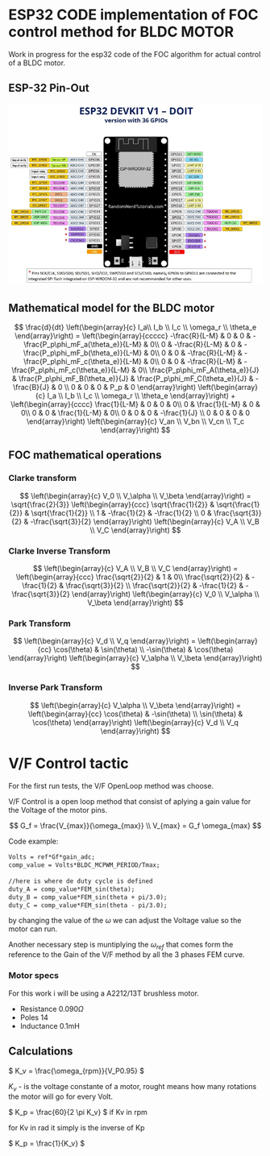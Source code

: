 # ESP32 CODE implementation of FOC control method for BLDC MOTOR

Work in progress for the esp32 code of the FOC algorithm for actual control of a BLDC motor.


## ESP-32 Pin-Out
![pinout](figures/ESP32-DOIT-DEVKIT-V1-Board-Pinout-36-GPIOs-updated.webp)

## Mathematical model for the BLDC motor

$$
\frac{d}{dt}
\left(\begin{array}{c}
I_a\\
I_b \\
I_c \\
\omega_r \\
\theta_e
\end{array}\right)
= \left(\begin{array}{ccccc}
-\frac{R}{L-M} & 0 & 0 & -\frac{P_p\phi_mF_a(\theta_e)}{L-M} & 0\\
0 & -\frac{R}{L-M} & 0 & -\frac{P_p\phi_mF_b(\theta_e)}{L-M} & 0\\
0 & 0 & -\frac{R}{L-M} & -\frac{P_p\phi_mF_c(\theta_e)}{L-M} & 0\\
0 & 0 & -\frac{R}{L-M} & -\frac{P_p\phi_mF_c(\theta_e)}{L-M} & 0\\
\frac{P_p\phi_mF_A(\theta_e)}{J} & \frac{P_p\phi_mF_B(\theta_e)}{J} & \frac{P_p\phi_mF_C(\theta_e)}{J} & -\frac{B}{J} & 0 \\
0 & 0 & 0 & P_p & 0
\end{array}\right)
\left(\begin{array}{c}
I_a \\
I_b \\
I_c \\
\omega_r \\
\theta_e
\end{array}\right)
+
\left(\begin{array}{cccc}
\frac{1}{L-M} & 0 & 0 & 0\\
0 & \frac{1}{L-M} & 0 & 0\\
0 & 0 & \frac{1}{L-M} & 0\\
0 & 0 & 0 & -\frac{1}{J} \\
0 & 0 & 0 & 0
\end{array}\right)
\left(\begin{array}{c}
V_an \\
V_bn \\
V_cn \\
T_c
\end{array}\right)
$$

## FOC mathematical operations

### Clarke transform

$$
    \left(\begin{array}{c}
    V_0 \\
    V_\alpha \\
    V_\beta
    \end{array}\right)
    =
    \sqrt{\frac{2}{3}}
    \left(\begin{array}{ccc}
    \sqrt{\frac{1}{2}} & \sqrt{\frac{1}{2}} & \sqrt{\frac{1}{2}} \\
    1 & -\frac{1}{2} & -\frac{1}{2} \\
    0  & \frac{\sqrt{3}}{2} & -\frac{\sqrt{3}}{2}
    \end{array}\right)
    \left(\begin{array}{c}
    V_A \\
    V_B \\
    V_C
    \end{array}\right)
$$

### Clarke Inverse Transform

$$
    \left(\begin{array}{c}
    V_A \\
    V_B \\
    V_C
    \end{array}\right)
    =
    \left(\begin{array}{ccc}
    \frac{\sqrt{2}}{2} & 1 & 0\\
    \frac{\sqrt{2}}{2} & -\frac{1}{2} & \frac{\sqrt{3}}{2} \\
    \frac{\sqrt{2}}{2} & -\frac{1}{2} & -\frac{\sqrt{3}}{2}
    \end{array}\right)
    \left(\begin{array}{c}
    V_0 \\
    V_\alpha \\
    V_\beta
    \end{array}\right)
$$

### Park Transform

$$
    \left(\begin{array}{c}
    V_d \\
    V_q
    \end{array}\right)
    =
    \left(\begin{array}{cc}
    \cos(\theta) & \sin(\theta) \\
    -\sin(\theta) & \cos(\theta)
    \end{array}\right)
    \left(\begin{array}{c}
    V_\alpha \\
    V_\beta
    \end{array}\right)
$$

### Inverse Park Transform

$$
    \left(\begin{array}{c}
    V_\alpha \\
    V_\beta
    \end{array}\right)
    =
    \left(\begin{array}{cc}
    \cos(\theta) & -\sin(\theta) \\
    \sin(\theta) & \cos(\theta)
    \end{array}\right)
    \left(\begin{array}{c}
    V_d \\
    V_q
    \end{array}\right)
$$

# V/F Control tactic
For the first run tests, the V/F OpenLoop method was choose.

V/F Control is a open loop method that consist of aplying a gain value for the Voltage of the motor pins.

$$
    G_f = \frac{V_{max}}{\omega_{max}} \\
    V_{max} = G_f \omega_{max}
$$

Code example:
```
Volts = ref*Gf*gain_adc;
comp_value = Volts*BLDC_MCPWM_PERIOD/Tmax;

//here is where de duty cycle is defined
duty_A = comp_value*FEM_sin(theta);
duty_B = comp_value*FEM_sin(theta + pi/3.0);
duty_C = comp_value*FEM_sin(theta - pi/3.0);
```

by changing the value of the $\omega$ we can adjust the Voltage value so the motor can run. 

Another necessary step is muntiplying the $\omega_{ref}$ that comes form the reference to the Gain of the V/F method by all the 3 phases FEM curve.

### Motor specs

For this work i will be using a A2212/13T brushless motor.

* Resistance 0.090$\Omega$
* Poles 14
* Inductance 0.1mH

## Calculations
$
K_v = \frac{\omega_{rpm}}{V_P0.95}
$

$K_v$ - is the voltage constante of a motor, rought means how many rotations the motor will go for every Volt.

$
K_p = \frac{60}{2 \pi  K_v}
$
if Kv in rpm

for Kv in rad it simply is the inverse of Kp

$
K_p = \frac{1}{K_v}
$